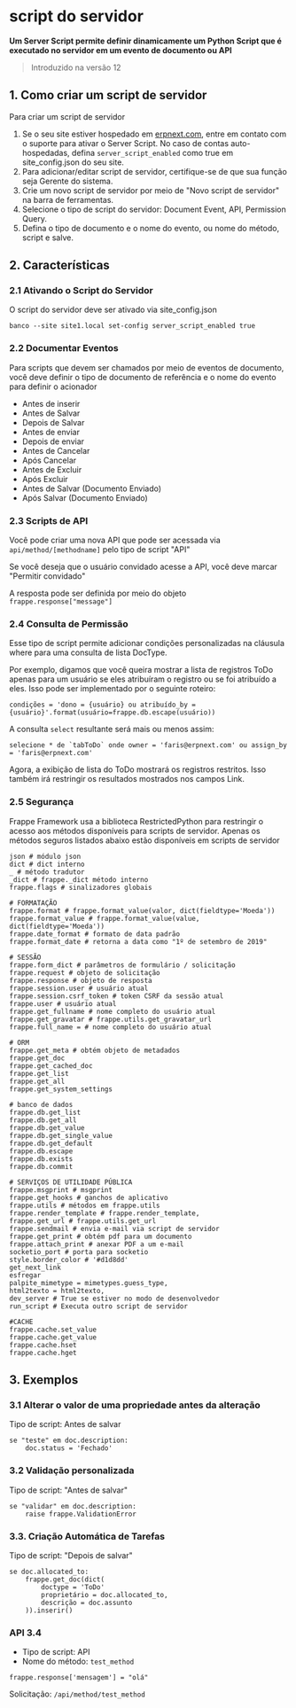 # script do servidor


**Um Server Script permite definir dinamicamente um Python Script que é executado no servidor em um evento de documento ou API**



>
> Introduzido na versão 12
>
>
>


## 1. Como criar um script de servidor


Para criar um script de servidor


1. Se o seu site estiver hospedado em [erpnext.com](https://erpnext.com/), entre em contato com o suporte para ativar o Server Script.
No caso de contas auto-hospedadas, defina `server_script_enabled` como true em site\_config.json do seu site.
2. Para adicionar/editar script de servidor, certifique-se de que sua função seja Gerente do sistema.
3. Crie um novo script de servidor por meio de "Novo script de servidor" na barra de ferramentas.
4. Selecione o tipo de script do servidor: Document Event, API, Permission Query.
5. Defina o tipo de documento e o nome do evento, ou nome do método, script e salve.


## 2. Características


### 2.1 Ativando o Script do Servidor


O script do servidor deve ser ativado via site\_config.json



```
banco --site site1.local set-config server_script_enabled true

```

### 2.2 Documentar Eventos


Para scripts que devem ser chamados por meio de eventos de documento, você deve definir o tipo de documento de referência e o nome do evento para definir o acionador


* Antes de inserir
* Antes de Salvar
* Depois de Salvar
* Antes de enviar
* Depois de enviar
* Antes de Cancelar
* Após Cancelar
* Antes de Excluir
* Após Excluir
* Antes de Salvar (Documento Enviado)
* Após Salvar (Documento Enviado)


### 2.3 Scripts de API


Você pode criar uma nova API que pode ser acessada via `api/method/[methodname]` pelo tipo de script "API"


Se você deseja que o usuário convidado acesse a API, você deve marcar "Permitir convidado"


A resposta pode ser definida por meio do objeto `frappe.response["message"]`


### 2.4 Consulta de Permissão


Esse tipo de script permite adicionar condições personalizadas na cláusula where para uma consulta de lista DocType.


Por exemplo, digamos que você queira mostrar a lista de registros ToDo apenas para um usuário
se eles atribuíram o registro ou se foi atribuído a eles. Isso pode ser implementado por
o seguinte roteiro:



```
condições = 'dono = {usuário} ou atribuído_by = {usuário}'.format(usuário=frappe.db.escape(usuário))

```

A consulta `select` resultante será mais ou menos assim:



```
selecione * de `tabToDo` onde owner = 'faris@erpnext.com' ou assign_by = 'faris@erpnext.com'

```

Agora, a exibição de lista do ToDo mostrará os registros restritos. Isso também irá restringir
os resultados mostrados nos campos Link.


### 2.5 Segurança


Frappe Framework usa a biblioteca RestrictedPython para restringir o acesso aos métodos disponíveis para scripts de servidor. Apenas os métodos seguros listados abaixo estão disponíveis em scripts de servidor



```
json # módulo json
dict # dict interno
_ # método tradutor
_dict # frappe._dict método interno
frappe.flags # sinalizadores globais

# FORMATAÇÃO
frappe.format # frappe.format_value(valor, dict(fieldtype='Moeda'))
frappe.format_value # frappe.format_value(value, dict(fieldtype='Moeda'))
frappe.date_format # formato de data padrão
frappe.format_date # retorna a data como "1º de setembro de 2019"

# SESSÃO
frappe.form_dict # parâmetros de formulário / solicitação
frappe.request # objeto de solicitação
frappe.response # objeto de resposta
frappe.session.user # usuário atual
frappe.session.csrf_token # token CSRF da sessão atual
frappe.user # usuário atual
frappe.get_fullname # nome completo do usuário atual
frappe.get_gravatar # frappe.utils.get_gravatar_url
frappe.full_name = # nome completo do usuário atual

# ORM
frappe.get_meta # obtém objeto de metadados
frappe.get_doc
frappe.get_cached_doc
frappe.get_list
frappe.get_all
frappe.get_system_settings

# banco de dados
frappe.db.get_list
frappe.db.get_all
frappe.db.get_value
frappe.db.get_single_value
frappe.db.get_default
frappe.db.escape
frappe.db.exists
frappe.db.commit

# SERVIÇOS DE UTILIDADE PÚBLICA
frappe.msgprint # msgprint
frappe.get_hooks # ganchos de aplicativo
frappe.utils # métodos em frappe.utils
frappe.render_template # frappe.render_template,
frappe.get_url # frappe.utils.get_url
frappe.sendmail # envia e-mail via script de servidor
frappe.get_print # obtém pdf para um documento
frappe.attach_print # anexar PDF a um e-mail
socketio_port # porta para socketio
style.border_color # '#d1d8dd'
get_next_link
esfregar
palpite_mimetype = mimetypes.guess_type,
html2texto = html2texto,
dev_server # True se estiver no modo de desenvolvedor
run_script # Executa outro script de servidor

#CACHE
frappe.cache.set_value
frappe.cache.get_value
frappe.cache.hset
frappe.cache.hget

```

## 3. Exemplos


### 3.1 Alterar o valor de uma propriedade antes da alteração


Tipo de script: Antes de salvar



```
se "teste" em doc.description:
    doc.status = 'Fechado'

```

### 3.2 Validação personalizada


Tipo de script: "Antes de salvar"



```
se "validar" em doc.description:
    raise frappe.ValidationError

```

### 3.3. Criação Automática de Tarefas


Tipo de script: "Depois de salvar"



```
se doc.allocated_to:
    frappe.get_doc(dict(
        doctype = 'ToDo'
        proprietário = doc.allocated_to,
        descrição = doc.assunto
    )).inserir()

```

### API 3.4


* Tipo de script: API
* Nome do método: `test_method`



```
frappe.response['mensagem'] = "olá"

```

Solicitação: `/api/method/test_method`